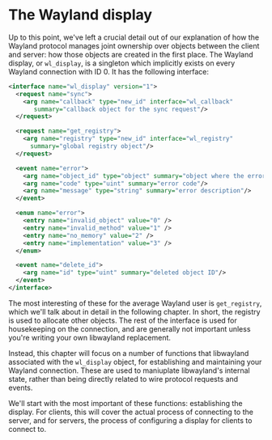 # The Wayland display

Up to this point, we've left a crucial detail out of our explanation of how the
Wayland protocol manages joint ownership over objects between the client and
server: how those objects are created in the first place. The Wayland display,
or `wl_display`, is a singleton which implicitly exists on every Wayland
connection with ID 0. It has the following interface:

```xml
<interface name="wl_display" version="1">
  <request name="sync">
    <arg name="callback" type="new_id" interface="wl_callback"
       summary="callback object for the sync request"/>
  </request>

  <request name="get_registry">
    <arg name="registry" type="new_id" interface="wl_registry"
      summary="global registry object"/>
  </request>

  <event name="error">
    <arg name="object_id" type="object" summary="object where the error occurred"/>
    <arg name="code" type="uint" summary="error code"/>
    <arg name="message" type="string" summary="error description"/>
  </event>

  <enum name="error">
    <entry name="invalid_object" value="0" />
    <entry name="invalid_method" value="1" />
    <entry name="no_memory" value="2" />
    <entry name="implementation" value="3" />
  </enum>

  <event name="delete_id">
    <arg name="id" type="uint" summary="deleted object ID"/>
  </event>
</interface>
```

The most interesting of these for the average Wayland user is `get_registry`,
which we'll talk about in detail in the following chapter. In short, the
registry is used to allocate other objects. The rest of the interface is used
for housekeeping on the connection, and are generally not important unless
you're writing your own libwayland replacement.

Instead, this chapter will focus on a number of functions that libwayland
associated with the `wl_display` object, for establishing and maintaining your
Wayland connection. These are used to maniuplate libwayland's internal state,
rather than being directly related to wire protocol requests and events.

We'll start with the most important of these functions: establishing the
display. For clients, this will cover the actual process of connecting to the
server, and for servers, the process of configuring a display for clients to
connect to.
